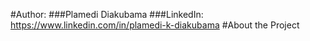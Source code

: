 #Author: 
###Plamedi Diakubama 
###LinkedIn: https://www.linkedin.com/in/plamedi-k-diakubama
#About the Project 
